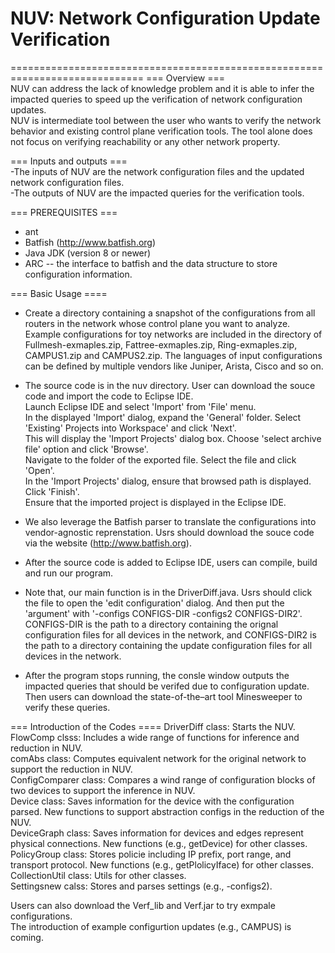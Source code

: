 # NUV: Network Configuration Update Verification
=============================================================================
=== Overview === <br>
NUV can address the lack of knowledge problem and it is able to infer the impacted queries to speed up the verification of network configuration updates. <br>
NUV is intermediate tool between the user who wants to verify the network behavior and existing control plane verification tools. The tool alone does not focus on verifying reachability or any other network property. <br>
 
=== Inputs and outputs === <br>
-The inputs of NUV are the network configuration files and the updated network configuration files. <br>
-The outputs of NUV are the impacted queries for the verification tools. <br>

=== PREREQUISITES ===
- ant
- Batfish (http://www.batfish.org) 
- Java JDK (version 8 or newer)
- ARC -- the interface to batfish and the data structure to store configuration 
  information. <br>

=== Basic Usage ====

- Create a directory containing a snapshot of the configurations from all routers in the network whose control plane you want to analyze. Example configurations for toy networks are included in the directory of Fullmesh-exmaples.zip, Fattree-exmaples.zip, Ring-exmaples.zip, CAMPUS1.zip and CAMPUS2.zip. The languages of input configurations can be defined by multiple vendors like Juniper, Arista, Cisco and
so on.

- The source code is in the nuv directory. User can download the souce code and import the code to Eclipse IDE. <br>
   Launch Eclipse IDE and select 'Import' from 'File' menu. <br>
   In the displayed 'Import' dialog, expand the 'General' folder. Select 'Existing' Projects into Workspace' and click 'Next'. <br>
   This will display the 'Import Projects' dialog box. Choose 'select archive file' option and click 'Browse'. <br>
   Navigate to the folder of the exported file. Select the file and click 'Open'. <br>
   In the 'Import Projects' dialog, ensure that browsed path is displayed. Click 'Finish'. <br>
   Ensure that the imported project is displayed in the Eclipse IDE. <br>

- We also leverage the Batfish parser to translate the configurations into vendor-agnostic reprenstation. Usrs should download the souce code via the website (http://www.batfish.org). <br>

- After the source code is added to Eclipse IDE, users can compile, build and run our program. <br>

- Note that, our main function is in the DriverDiff.java. Usrs should click the file to open the 'edit configuration' dialog.  And then put the 'argument' with '-configs CONFIGS-DIR  -configs2 CONFIGS-DIR2'. <br>
CONFIGS-DIR is the path to a directory containing the orignal configuration files for all devices in the network, and CONFIGS-DIR2 is the path to a directory containing the update configuration files for all devices in the network.<br>
- After the program stops running, the consle window  outputs the impacted queries that should be verifed due to configuration update. Then users can download the state-of-the–art tool Minesweeper to verify these queries. 


=== Introduction of the Codes ==== 
DriverDiff class: Starts the NUV.  <br>
FlowComp clsss: Includes a wide range of functions for inference and reduction in NUV.  <br>
comAbs class: Computes equivalent network for the original network to support the reduction in NUV.  <br>
ConfigComparer class:  Compares a wind range of configuration blocks of two devices to support the inference in NUV. <br>
Device class: Saves information for the device with the configuration parsed. New functions to support abstraction configs in the reduction of the NUV.  <br>
DeviceGraph class: Saves information for devices and edges represent physical connections.  New functions (e.g., getDevice) for other classes.  <br>
PolicyGroup class: Stores policie including IP prefix, port range, and transport protocol. New functions (e.g., getPlolicyIface) for other classes.  <br>
CollectionUtil class: Utils for other classes.   <br>
Settingsnew calss: Stores and parses settings (e.g., -configs2).  <br>



Users can  also download the Verf_lib and Verf.jar to try exmpale configurations. <br>
The introduction of example configurtion updates (e.g., CAMPUS) is coming. 




